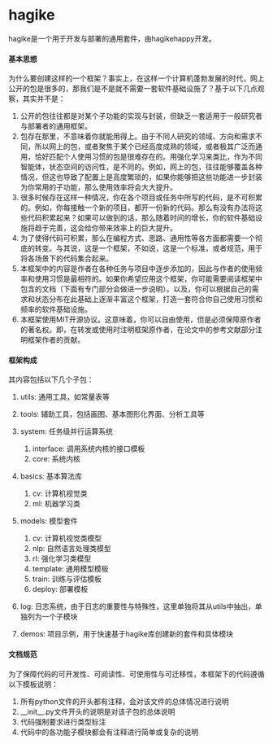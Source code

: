 # hagike

hagike是一个用于开发与部署的通用套件，由hagikehappy开发。



#### 基本思想

为什么要创建这样的一个框架？事实上，在这样一个计算机蓬勃发展的时代，网上公开的包是很多的，那我们是不是就不需要一套软件基础设施了？基于以下几点观察，其实并不是：

1. 公开的包往往都是对某个子功能的实现与封装，但缺乏一套适用于一般研究者与部署者的通用框架。
2. 包存在那里，不意味着你就能用得上。由于不同人研究的领域、方向和需求不同，所以网上的包，或者聚焦于某个已经高度成熟的领域，或者极其广泛而通用，恰好匹配个人使用习惯的包是很难存在的。用强化学习来类比，作为不同智能体，状态空间的访问性，是不同的。例如，网上的包，往往能够覆盖各种情况，但这也导致了配置上是高度繁琐的，如果你能够把这些功能进一步封装为你常用的子功能，那么使用效率将会大大提升。
3. 很多时候存在这样一种情况，你在各个项目或任务中所写的代码，是不可积累的。例如，你每接触一个新的项目，都开一份新的代码。那么有没有办法将这些代码积累起来？如果可以做到的话，那么随着时间的增长，你的软件基础设施将趋于完善，这会给你带来效率上的巨大提升。
4. 为了使得代码可积累，那么在编程方式、思路、通用性等各方面都需要一个彻底的转变。与其说，这是一个框架，不如说，这是一个标准，或者规范，用于将各场景下的代码集合起来。
5. 本框架中的内容是作者在各种任务与项目中逐步添加的，因此与作者的使用频率和使用习惯是最相符的。如果你希望应用这个框架，你可能需要阅读框架中包含的文档（下面有专门部分会做进一步说明）。以及，你可以根据自己的需求和状态分布在此基础上逐渐丰富这个框架，打造一套符合你自己使用习惯和频率的软件基础设施。
6. 本框架使用MIT开源协议。这意味着，你可以自由使用，但是必须保障原作者的著名权。即，在转发或使用时注明框架原作者，在论文中的参考文献部分注明框架作者的贡献。



#### 框架构成

其内容包括以下几个子包：
1. utils: 通用工具，如常量表等
2. tools: 辅助工具，包括画图、基本图形化界面、分析工具等
3. system: 任务级并行运算系统
   1. interface: 调用系统内核的接口模板
   2. core: 系统内核
4. basics: 基本算法库
   1. cv: 计算机视觉类
   2. ml: 机器学习类

5. models: 模型套件
   1. cv: 计算机视觉类模型
   2. nlp: 自然语言处理类模型
   3. rl: 强化学习类模型
   4. template: 通用模型模板
   5. train: 训练与评估模板
   6. deploy: 部署模板
6. log: 日志系统，由于日志的重要性与特殊性，这里单独将其从utils中抽出，单独列为一个子模块
7. demos: 项目示例，用于快速基于hagike库创建新的套件和具体模块



#### 文档规范

为了保障代码的可开发性、可阅读性、可使用性与可迁移性，本框架下的代码遵循以下模板说明：

1. 所有python文件的开头都有注释，会对该文件的总体情况进行说明
2. \_\_init\_\_.py文件开头的说明是对该子包的总体说明
3. 代码强制要求进行类型标注
4. 代码中的各功能子模块都会有注释进行简单或复杂的说明

